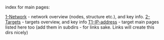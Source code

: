index for main pages:

[1-Network](./1-Network.md) - network overview (nodes, structure etc.), and key info.
[2-Targets](./2-Targets.md) - targets overview, and key info
	[T1-IP-address](./T1-IP-address.md) - target main pages listed here too
	(add them in subdirs - for links sake. Links will create this dirs nicely)

